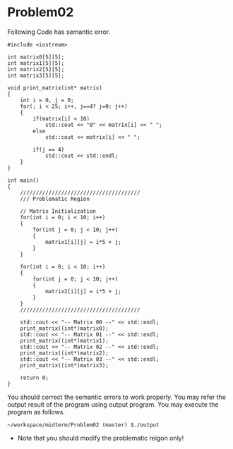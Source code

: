 # Problem02
Following Code has semantic error. 
```
#include <iostream>

int matrix0[5][5];
int matrix1[5][5];
int matrix2[5][5];
int matrix3[5][5];

void print_matrix(int* matrix)
{
    int i = 0, j = 0;
    for(; i < 25; i++, j==4? j=0: j++)
    {
        if(matrix[i] < 10)
            std::cout << "0" << matrix[i] << " ";
        else
            std::cout << matrix[i] << " ";
            
        if(j == 4)
            std::cout << std::endl;
    }
}

int main()
{
    //////////////////////////////////////
    /// Problematic Region
    
    // Matrix Initialization
    for(int i = 0; i < 10; i++)
    {
        for(int j = 0; j < 10; j++)
        {
            matrix1[i][j] = i*5 + j;
        }
    }
    
    for(int i = 0; i < 10; i++)
    {
        for(int j = 0; j < 10; j++)
        {
            matrix2[i][j] = i*5 + j;
        }
    }
    //////////////////////////////////////
    
    std::cout << "-- Matrix 00 --" << std::endl;
    print_matrix((int*)matrix0);
    std::cout << "-- Matrix 01 --" << std::endl;
    print_matrix((int*)matrix1);
    std::cout << "-- Matrix 02 --" << std::endl;
    print_matrix((int*)matrix2);
    std::cout << "-- Matrix 03 --" << std::endl;
    print_matrix((int*)matrix3);
    
    return 0;
}

```
You should correct the semantic errors to work properly. 
You may refer the output result of the program using output program.
You may execute the program as follows. 
```
~/workspace/midterm/Problem02 (master) $./output
```

* Note that you should modify the problematic reigon only!